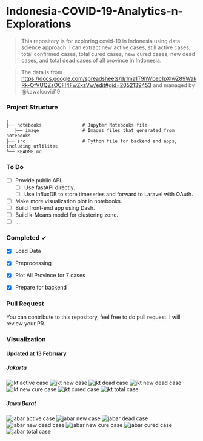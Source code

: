 Indonesia-COVID-19-Analytics-n-Explorations
============================

> This repository is for exploring covid-19 in Indonesia using data science approach. I can extract new active cases, still active cases, total confirmed cases, total cured cases, new cured cases, new dead cases, and total dead cases of all province in Indonesia. 

> The data is from https://docs.google.com/spreadsheets/d/1ma1T9hWbec1pXlwZ89WakRk-OfVUQZsOCFl4FwZxzVw/edit#gid=2052139453 and managed by @kawalcovid19


### Project Structure

    .
    ├── notebooks               # Jupyter Notebooks file 
       ├── image                # Images files that generated from notebooks   
    ├── src                     # Python file for backend and apps, including utlilites
    └── README.md
    
### To Do
- [ ] Provide public API.   
  - [ ] Use fastAPI directly.
  - [ ] Use InfluxDB to store timeseries and forward to Laravel with OAuth.
- [ ] Make more visualization plot in notebooks.
- [ ] Build front-end app using Dash.
- [ ] Build k-Means model for clustering zone.
- [ ] ... 

### Completed ✓
- [x] Load Data
- [x] Preprocessing
- [x] Plot All Province for 7 cases
- [x] Prepare for backend


### Pull Request
You can contribute to this repository, feel free to do pull request. I will review your PR.

### Visualization
#### Updated at 13 February
##### Jakarta
![jkt active case](notebooks/images/Kasus%20Aktif_Jakarta.png?raw=true "Active Case")
![jkt new case](notebooks/images/Kasus%20Harian_Jakarta.png?raw=true "New Case")
![jkt dead case](notebooks/images/Meninggal%20Dunia_Jakarta.png?raw=true "Dead Case")
![jkt new dead case](notebooks/images/Meninggal%20Dunia%20Harian_Jakarta.png?raw=true "New Dead Case")
![jkt new cure case](notebooks/images/Sembuh%20Harian_Jakarta.png?raw=true "New Cure Case")
![jkt cured case](notebooks/images/Sembuh_Jakarta.png?raw=true "Cured Case")
![jkt total case](notebooks/images/Total%20Case_Jakarta.png?raw=true "Total Confirmed Case")

##### Jawa Barat
![jabar active case](notebooks/images/Kasus%20Aktif_Jabar.png?raw=true "Active Case")
![jabar new case](notebooks/images/Kasus%20Harian_Jabar.png?raw=true "New Case")
![jabar dead case](notebooks/images/Meninggal%20Dunia_Jabar.png?raw=true "Dead Case")
![jabar new dead case](notebooks/images/Meninggal%20Dunia%20Harian_Jabar.png?raw=true "New Dead Case")
![jabar new cure case](notebooks/images/Sembuh%20Harian_Jabar.png?raw=true "New Cure Case")
![jabar cured case](notebooks/images/Sembuh_Jabar.png?raw=true "Cured Case")
![jabar total case](notebooks/images/Total%20Case_Jabar.png?raw=true "Total Confirmed Case")



